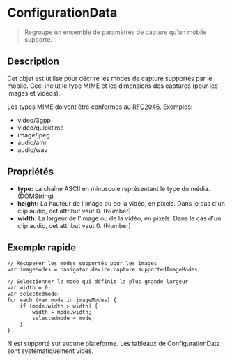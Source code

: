 ConfigurationData
=================

> Regroupe un ensemble de paramètres de capture qu'un mobile supporte.

Description
-----------

Cet objet est utilisé pour décrire les modes de capture supportés par le mobile.  Ceci inclut le type MIME et les dimensions des captures (pour les images et vidéos).  

Les types MIME doivent être conformes au [RFC2046](http://www.ietf.org/rfc/rfc2046.txt).  Exemples:

- video/3gpp
- video/quicktime
- image/jpeg
- audio/amr
- audio/wav 

Propriétés
----------

- __type:__ La chaîne ASCII en minuscule représentant le type du média. (DOMString)
- __height:__ La hauteur de l'image ou de la vidéo, en pixels.  Dans le cas d'un clip audio, cet attribut vaut 0. (Number)
- __width:__ La largeur de l'image ou de la vidéo, en pixels.  Dans le cas d'un clip audio, cet attribut vaut 0. (Number)

Exemple rapide
--------------

    // Récuperer les modes supportés pour les images
    var imageModes = navigator.device.capture.supportedImageModes;

    // Selectionner le mode qui définit la plus grande largeur
    var width = 0;
    var selectedmode;
    for each (var mode in imageModes) {
        if (mode.width > width) {
            width = mode.width;
            selectedmode = mode;
        }
    }


N'est supporté sur aucune plateforme.  Les tableaux de ConfigurationData sont systématiquement vides.